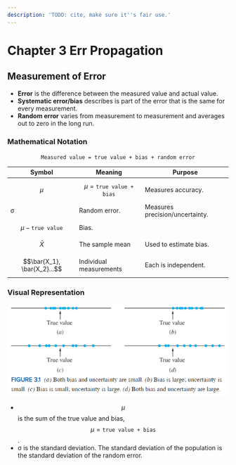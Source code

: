 ```yaml
---
description: 'TODO: cite, make sure it''s fair use.'
---
```


# Chapter 3 Err Propagation

## Measurement of Error

* **Error** is the difference between the measured value and actual value.
* **Systematic error/bias** describes is part of the error that is the same for every measurement.
* **Random error** varies from measurement to measurement and averages out to zero in the long run.

### Mathematical Notation

$$
\texttt{Measured value = true value + bias + random error}
$$

| Symbol                      | Meaning                              | Purpose                         |
| --------------------------- | ------------------------------------ | ------------------------------- |
| $$\mu$$                     | $$\mu = \texttt{true value + bias}$$ | Measures accuracy.              |
| σ                           | Random error.                        | Measures precision/uncertainty. |
| $$\mu-\texttt{true value}$$ | Bias.                                |                                 |
| $$\bar{X}$$                 | The sample mean                      | Used to estimate bias.          |
| $$\bar{X_1}, \bar{X_2}...$$ | Individual measurements              | Each is independent.            |

### Visual Representation

![Image from Navadi](<../../.gitbook/assets/image (640) (1).png>)

* $$\mu$$ is the sum of the true value and bias, $$\mu = \texttt{true value + bias}$$.
* σ is the standard deviation. The standard deviation of the population is the standard deviation of the random error.
